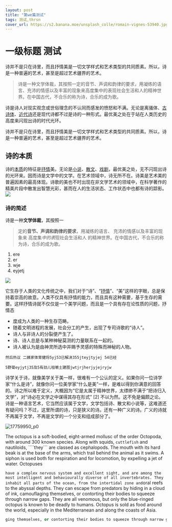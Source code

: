 ```yaml
---
layout: post
title: "第we篇测试"
tags: 测试,thrsn
cover_url: https://s2.banana.moe/unsplash_colle/romain-vignes-53940.jpg
---
```


# 一级标题 测试

诗并不是只在诗里，而且抒情美是一切文学样式和艺术类型的共同质素。所以，诗是一种普遍的艺术，甚至是超过艺术疆界的艺术。

> 诗是一种文学体裁，其按照一定的音节、声调和韵律的要求，用凝练的语言、充沛的情感以及丰富的现象来高度集中的表现社会生活和人的精神世界。在中国古代，不合乐的称为诗，合乐的成为歌。

诗是诗人对现实观念或世俗理念的不认同而感发的愤怒和不满。无论是离骚体、[古诗体](https://baike.baidu.com/item/%E5%8F%A4%E8%AF%97%E4%BD%93)、[近代诗](https://baike.baidu.com/item/%E8%BF%91%E4%BB%A3%E8%AF%97)还是现代诗都不过是诗的一种形式。最优美之处在于站在人类历史的高度来闪现出诗的时代光环。

诗并不是只在诗里，而且抒情美是一切文学样式和艺术类型的共同质素。所以，诗是一种普遍的艺术，甚至是超过艺术疆界的艺术。

## 诗的本质

诗的[本质](https://baike.baidu.com/item/%E6%9C%AC%E8%B4%A8/33073)的特征是[抒情](https://baike.baidu.com/item/%E6%8A%92%E6%83%85)美。无论是[小说](https://baike.baidu.com/item/%E5%B0%8F%E8%AF%B4/45851)、[散文](https://baike.baidu.com/item/%E6%95%A3%E6%96%87/104524)、[戏剧](https://baike.baidu.com/item/%E6%88%8F%E5%89%A7/29000)，最优美之处，无不闪现出诗的光环来。因而诗是文学中的文学。在艺术领域中，诗无所不在。诗美是艺术美的普遍因素的最高体现。诗歌的美也不时出现在非文学艺术的领域中，在科学著作的精美片段中散发出智慧光彩，甚而在人的生活状态、工作状态中也都有诗的踪影。
![](http://)
### 诗的简述

诗是一种**文学体裁**，其按照一
>
>定的**音节、声调和韵律的要求**，用凝练的语言、
>充沛的情感以及丰富的现象来
>高度集*中的表*现社会生活和人
>的精神世界。在中国古代，不合乐的称
>为诗，合乐的成为歌。
1. ere
2. er 
3. wje
4. eyjetj

![](http://)

它生存于人类的文化传统之中，我们对于“诗”、“[抒情](https://baike.baidu.com/item/%E6%8A%92%E6%83%85)”、“美”这样的字眼，总是保持着崇高的故意。人类不仅具有抒情的能力，而且具有这种需要，基于生存的需要。这样抒情诗就不仅仅是一个美学问题，而且是一个具有存在论性质的问题，抒情态

- 度成为人类的一种生存范畴。
- 随着文明进程的发展，社会分工的产生，出现了专司诗歌的“诗人”。
- 诗人与非诗人的分裂便产生了。
- 诗、诗人总是与某种神秘莫测的力量联系在一起的。
- 诗人被认为是由神灵所选中并赐予灵感的特殊而神秘的人物。

```
然后热议 二姨家体育健将5yj53已解决355jteyjtyjej 54已经

5野菊eyjytj35及5有劲儿咀嚼土建图jwtjrjherjyjejryjw
```





诗学关于诗，就像美学关于美一样，很难有一个公认的定义。如果你问一位诗学家“什么是诗”，就像你问一位美学家“什么是美”一样，是难以得到你满意的回答的。诗之所以难于定义，大概因为“它是太属于精神世界，太缥缈不满于“把诗归入文学”，对“诗必在文学之中谋得其存在形式” [2]  不以为然。这不免是偏颇之论。诗是一种语言艺术，它当然应该属于文学，文学包括诗、散文和小说等，这难道还有疑问吗？不过，这里所谓的诗，只是狭义的诗。还有一种广义的诗。广义的诗就不再属于文学，不再是文学的一个分支和组成部分了。

![17759950_p0](E:\图片\赤井さしみ\17759950_p0.jpg)

The octopus is a soft-bodied, eight-armed mollusc of the order Octopoda, with around 300 known species. Along with squids, ````cuttlefish```` and nautiloids, ````they``` are classed as cephalopods. The mouth with its hard beak is at the base of the arms, which trail behind the animal as it swims. A siphon is used both for respiration and for locomotion, by expelling a jet of water. Octopuses

```` have a complex nervous system and excellent sight, and are among the most intelligent and behaviourally diverse of all invertebrates. They inhabit all parts of the ocean, from the intertidal zone and ````oral reefs to the abyssal depths. They can escape from predators by hiding in a cloud of ink, camouflaging themselves, or contorting their bodies to squeeze through narrow gaps. They are all venomous, but only the blue-ringed octopus is known to be deadly to humans. Octopus is sold as food around the world, especially in the Mediterranean and along the coasts of Asia. 

``` ruby
ging themselves, or contorting their bodies to squeeze through narrow gaps. They are all venomo
```


